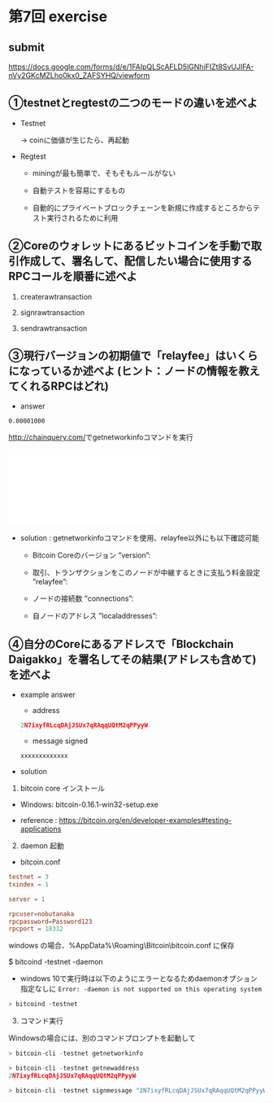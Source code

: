 # 第7回 exercise

## submit

<https://docs.google.com/forms/d/e/1FAIpQLScAFLD5lGNhiFIZt8SvUJIFA-nVy2GKcMZLho0kx0_ZAFSYHQ/viewform>

## ①testnetとregtestの二つのモードの違いを述べよ

- Testnet

  -> coinに価値が生じたら、再起動

- Regtest

  - miningが最も簡単で、そもそもルールがない

  - 自動テストを容易にするもの

  - 自動的にプライベートブロックチェーンを新規に作成するところからテスト実行されるために利用

## ②Coreのウォレットにあるビットコインを手動で取引作成して、署名して、配信したい場合に使用するRPCコールを順番に述べよ

1. createrawtransaction

2. signrawtransaction

3. sendrawtransaction

## ③現行バージョンの初期値で「relayfee」はいくらになっているか述べよ (ヒント：ノードの情報を教えてくれるRPCはどれ)

- answer

`0.00001000`

<http://chainquery.com/>でgetnetworkinfoコマンドを実行

 ![result of getnetworkinfo (getnetworkinfo_25thJune2018.txt)](getnetworkinfo_25thJune2018.txt)

- solution : getnetworkinfoコマンドを使用、relayfee以外にも以下確認可能

  - Bitcoin Coreのバージョン ”version”:
  
  - 取引、トランザクションをこのノードが中継するときに支払う料金設定 ”relayfee”:

  - ノードの接続数 ”connections”:

  - 自ノードのアドレス ”localaddresses”:

## ④自分のCoreにあるアドレスで「Blockchain Daigakko」を署名してその結果(アドレスも含めて)を述べよ

- example answer

  - address

  ```c
  2N7ixyfRLcqDAjJSUx7qRAqqUQtM2qPPyyW
  ```

  - message signed

  ```c
  xxxxxxxxxxxxx
  ```

- solution

1. bitcoin core インストール

  - Windows: bitcoin-0.16.1-win32-setup.exe

  - reference :
  <https://bitcoin.org/en/developer-examples#testing-applications>

2. daemon 起動

- bitcoin.conf

```conf
testnet = 3
txindex = 1

server = 1

rpcuser=nobutanaka
rpcpassword=Password123
rpcport = 18332
```

windows の場合、%AppData%\Roaming\Bitcoin\bitcoin.conf に保存

$ bitcoind -testnet -daemon

* windows 10で実行時は以下のようにエラーとなるためdaemonオプション指定なしに
`Error: -daemon is not supported on this operating system`

```c
> bitcoind -testnet
```

3. コマンド実行

Windowsの場合には、別のコマンドプロンプトを起動して

```c
> bitcoin-cli -testnet getnetworkinfo
```

```c
> bitcoin-cli -testnet getnewaddress
2N7ixyfRLcqDAjJSUx7qRAqqUQtM2qPPyyW
```

```c
> bitcoin-cli -testnet signmessage "2N7ixyfRLcqDAjJSUx7qRAqqUQtM2qPPyyW" "Blockchain Daigakko"
```